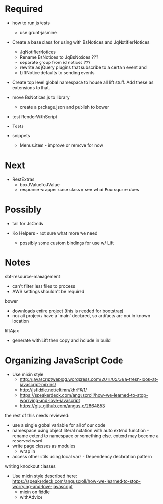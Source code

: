 Required
========

* how to run js tests
  * use grunt-jasmine

* Create a base class for using with BsNotices and JqNotifierNotices
  * JqNotifierNotices
  * Rename BsNotices to JqBsNotices ???
  * separate group from id notices ???
  * rewrite as jQuery plugins that subscribe to a certain event and
  * LiftNotice defaults to sending events

* Create top level global namespace to house all lift stuff. Add these as extensions to that.

* move BsNotices.js to library
  * create a package.json and publish to bower

* test RenderWithScript

* Tests

* snippets
  * Menus.item - improve or remove for now


Next
====

* RestExtras
  * boxJValueToJValue
  * response wrapper case class = see what Foursquare does

Possibly
========

* tail for JsCmds

* Ko Helpers - not sure what more we need
  * possibly some custom bindings for use w/ Lift


Notes
=====

sbt-resource-management
  * can't filter less files to process
  * AWS settings shouldn't be required

bower
  * downloads entire project (this is needed for bootstrap)
  * not all projects have a 'main' declared, so artifacts are not in known location

liftAjax
  * generate with Lift then copy and include in build


Organizing JavaScript Code
==========================
* Use mixin style
  * http://javascriptweblog.wordpress.com/2011/05/31/a-fresh-look-at-javascript-mixins/
  * http://jsfiddle.net/eltimn/khrF6/1/
  * https://speakerdeck.com/anguscroll/how-we-learned-to-stop-worrying-and-love-javascript
  * https://gist.github.com/angus-c/2864853


the rest of this needs reviewed:

* use a single global variable for all of our code
* namespace using object literal notation with auto extend function - rename extend to namespace or something else. extend may become a reserved word
* write page classes as modules
  * wrap in
* access other utils using local vars - Dependency declaration pattern



writing knockout classes
* Use mixin style described here:
https://speakerdeck.com/anguscroll/how-we-learned-to-stop-worrying-and-love-javascript
  * mixin on fiddle
  * withAdvice
